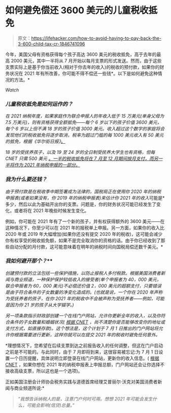 # 如何避免偿还 3600 美元的儿童税收抵免

> 原文：<https://lifehacker.com/how-to-avoid-having-to-pay-back-the-3-600-child-tax-cr-1846741096>

今年，美国父母有资格获得每个孩子高达 3600 美元的税收抵免，高于去年的最高 2000 美元，其中一半将从 7 月开始以每月支票的形式发送。然而，由于这些支票实际上是基于你当前收入(相对于你去年的收入)的税收的预付款，如果你的财务状况在 2021 年有所改善，你可能不得不偿还一些钱*。以下是如何避免这种情况的方法。*

*Watch*

### ***儿童税收抵免是如何运作的？***

*在 2021 纳税年度，如果家庭作为联合申报人的年收入低于 15 万美元(单身父母为 7.5 万美元)，则有资格获得全额抵免——每个 6 岁以下的孩子价值 3600 美元，每个 6 岁以上但不满 18 岁的孩子价值 3000 美元。收入超过这个数字的家庭将会发现他们的税收抵免将逐步取消，税率为超过门槛的每 1000 美元收入有 50 美元的抵免，根据《华尔街日报》[。](https://www.wsj.com/articles/child-tax-credit-including-how-the-2021-relief-bill-changed-it-11617911354)* 

*18 岁的受抚养孩子，以及 19 至 24 岁的全日制受抚养大学生也有资格，但每 CNET 只需 500 美元 [。一半的税收抵免将在 7 月至 12 月期间按月支付，而另一半将作为 2021 年纳税申报的一部分。](https://www.cnet.com/personal-finance/do-you-qualify-for-the-new-child-tax-credit-2021-income-limits-and-more-details/)* 

### *我为什么要还钱？*

*由于预付款是在税收季中期签署成为法律的，国税局正在使用你 2020 年的纳税申报表(或者如果没有，你 2019 年的纳税申报表)来估计你 2021 年的收入*可能是*多少，然后以此为基础开出你的支票。问题是，你的财务状况可能已经发生了变化，或者将在 2021 年晚些时候发生变化。

例如，你可能在 2021 年有了一个新的孩子，并有权获得额外的 3600 美元——在这种情况下，你至少可以在 2021 年的报税单上申报。另一方面，如果你的收入比 2020 年或 2019 年大幅增加(如果你还没有提交 2020 年的税收)，这可能会减少你有权享受的税收抵免额，如果不是完全取消你的资格的话。由于你已经收到了那些自动分配的月付款，这可能意味着在明年的纳税时间向国税局偿还数千美元。* 

### ***我如何避开*那个*？***

*创建预付款的立法包括一些保护措施，以防止报税人多付税款。根据美国消费者新闻与商业频道，一种保护保护较低收入的接受者(单个申报者为 40，000 美元，联合申报者为 60，000 美元)不必偿还价值 2，000 美元的超额支付，只要错误是由于符合条件的子女数量的净变化造成的。(也就是说，一个你在 2020 年声称为受抚养者的孩子，在你 2021 年的税收中不会被声称为受抚养者——例如，可能是因为你 21 岁的孩子从大学辍学。)*

*另一项条款指示财政部创建一个在线门户网站，允许你更新全年的收入，以及你符合条件的子女数量和婚姻状况( [根据 CNET](https://www.cnet.com/personal-finance/taxes/child-tax-credit-and-shared-custody-can-both-parents-get-a-payment-for-the-same-kid/) ，尚不清楚你是否能够改变你的地址或支付方式，如直接存款)。这个想法是，这个计划于 7 月 1 日推出的门户网站将允许你根据需要进行更新，这样你就可以在提交 2021 年的税收时避免任何意外。*

*理想情况下，您希望在后续支票到达之前报告收入的任何调整，但这在门户启动之前是不可能的。与此同时，由于 7 月即将到来，这很容易被忘记:为 7 月 1 日设置一个日历提醒，具体说明立即登录在线门户网站，更新你的收入信息。( [根据 CNET](https://www.cnet.com/personal-finance/taxes/child-tax-credit-and-shared-custody-can-both-parents-get-a-payment-for-the-same-kid/) ，如果你想在 2021 年的纳税申报表上申报总额，门户网站还会让你选择不接收高级支票，所以这也是一个选项)。

正如美国注册会计师协会税务实践与道德首席经理艾普丽尔·沃克对美国消费者新闻与商业频道所说:*

> *“我想告诉纳税人的是，注意门户何时可用。想想 2021 年可能会发生什么，可能会影响(信贷)总量。”*